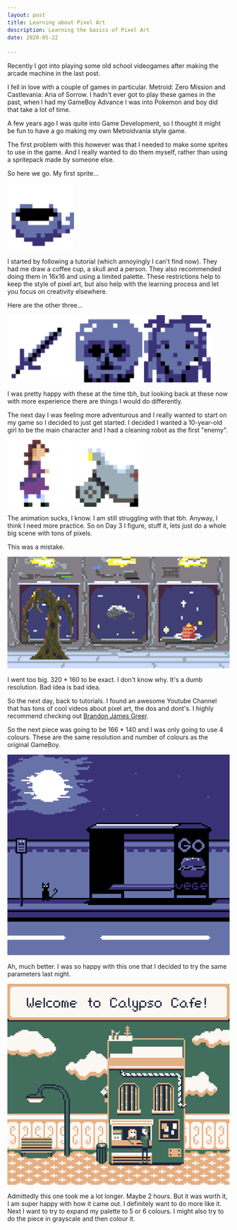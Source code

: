 ```yaml
---
layout: post
title: Learning about Pixel Art
description: Learning the basics of Pixel Art
date: 2020-05-22

---
```


Recently I got into playing some old school videogames after making the arcade machine in the last post.

I fell in love with a couple of games in particular. Metroid: Zero Mission and Castlevania: Aria of Sorrow. I hadn't ever got to play these games in the past, when I had my GameBoy Advance I was into Pokemon and boy did that take a lot of time.

A few years ago I was quite into Game Development, so I thought it might be fun to have a go making my own Metroidvania style game.

The first problem with this however was that I needed to make some sprites to use in the game. And I really wanted to do them myself, rather than using a spritepack made by someone else.

So here we go. My first sprite...

<img src="/public/images/pixel-art/coffee-cup2.png" style="width:30%;image-rendering:crisp-edges"/>

I started by following a tutorial (which annoyingly I can't find now). They had me draw a coffee cup, a skull and a person. They also recommended doing them in 16x16 and using a limited palette. These restrictions help to keep the style of pixel art, but also help with the learning process and let you focus on creativity elsewhere.

Here are the other three...

<img src="/public/images/pixel-art/sword.png" style="width:30%;image-rendering:crisp-edges"/>
<img src="/public/images/pixel-art/skull.png" style="width:30%;image-rendering:crisp-edges"/>
<img src="/public/images/pixel-art/human.png" style="width:30%;image-rendering:crisp-edges"/>

I was pretty happy with these at the time tbh, but looking back at these now with more experience there are things I would do differently.

The next day I was feeling more adventurous and I really wanted to start on my game so I decided to just get started. I decided I wanted a 10-year-old girl to be the main character and I had a cleaning robot as the first "enemy".

<img src="/public/images/pixel-art/girl.gif" style="width:30%;image-rendering:crisp-edges"/>
<img src="/public/images/pixel-art/cleaner-bot.png" style="width:30%;image-rendering:crisp-edges"/>

The animation sucks, I know. I am still struggling with that tbh. Anyway, I think I need more practice. So on Day 3 I figure, stuff it, lets just do a whole big scene with tons of pixels.

This was a mistake.

![](/public/images/pixel-art/day3.png)

I went too big. 320 * 160 to be exact. I don't know why. It's a dumb resolution. Bad idea is bad idea.

So the next day, back to tutorials. I found an awesome Youtube Channel that has tons of cool videos about pixel art, the dos and dont's. I highly recommend checking out [Brandon James Greer](https://www.youtube.com/channel/UCC26K7LTSrJK0BPAUyyvtQg).

So the next piece was going to be 166 * 140 and I was only going to use 4 colours. These are the same resolution and number of colours as the original GameBoy.

![](/public/images/pixel-art/busstop.gif)

Ah, much better. I was so happy with this one that I decided to try the same parameters last night.

![](/public/images/pixel-art/cafe.png)

Admittedly this one took me a lot longer. Maybe 2 hours. But it was worth it, I am super happy with how it came out. I definitely want to do more like it.
Next I want to try to expand my palette to 5 or 6 colours. I might also try to do the piece in grayscale and then colour it.
